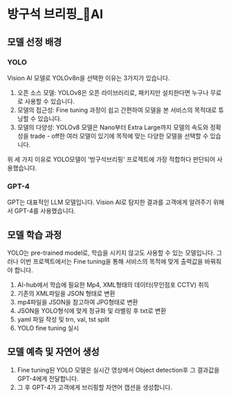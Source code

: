 방구석 브리핑_AI
========================

## 모델 선정 배경
### YOLO

Vision AI 모델로 YOLOv8n을 선택한 이유는 3가지가 있습니다.

1. 오픈 소스 모델: YOLOv8은 오픈 라이브러리로, 패키지만 설치한다면 누구나 무료로 사용할 수 있습니다.
2. 모델의 접근성: Fine tuning 과정이 쉽고 간편하여 모델을 본 서비스의 목적대로 튜닝할 수 있습니다.
3. 모델의 다양성: YOLOv8 모델은 Nano부터 Extra Large까지 모델의 속도와 정확성을 trade - off한 여러 모델이 있기에 목적에 맞는 다양한 모델을 선택할 수 있습니다.  

위 세 가지 이유로 YOLO모델이 '방구석브리핑' 프로젝트에 가장 적합하다 판단되어 사용했습니다.

### GPT-4

GPT는 대표적인 LLM 모델입니다. Vision AI로 탐지한 결과를 고객에게 알려주기 위해서 GPT-4를 사용했습니다.

## 모델 학습 과정

YOLO는 pre-trained model로, 학습을 시키지 않고도 사용할 수 있는 모델입니다.
그러나 이번 프로젝트에서는 Fine tuning을 통해 서비스의 목적에 맞게 출력값을 바꿔줘야 합니다.

1. AI-hub에서 학습에 필요한 Mp4, XML형태의 데이터(무인점포 CCTV) 취득
2. 기존의 XML파일을 JSON 형태로 변환
3. mp4파일을 JSON을 참고하여 JPG형태로 변환
4. JSON을 YOLO형식에 맞게 정규화 및 라벨링 후 txt로 변환
5. yaml 파일 작성 및 trn, val, tst split
6. YOLO fine tuning 실시

## 모델 예측 및 자연어 생성

1. Fine tuning된 YOLO 모델은 실시간 영상에서 Object detection후 그 결과값을 GPT-4에게 전달합니다.
2. 그 후 GPT-4가 고객에게 브리핑할 자연어 캡션을 생성합니다.
